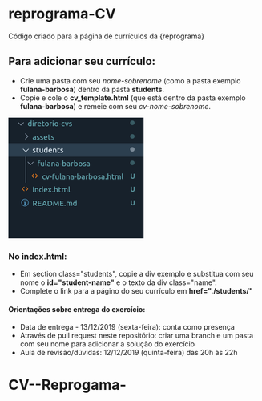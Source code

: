 # reprograma-CV
Código criado para a página de currículos da {reprograma}

## Para adicionar seu currículo:
- Crie uma pasta com seu *nome-sobrenome* (como a pasta exemplo **fulana-barbosa**) dentro da pasta **students**.
- Copie e cole o **cv_template.html** (que está dentro da pasta exemplo **fulana-barbosa**) e remeie com seu *cv-nome-sobrenome*.

![alt text](./assets/img/pastas.png)

### No index.html:
- Em section class="students", copie a div exemplo e substitua com seu nome o **id="student-name"** e o texto da div class="name".
- Complete o link para a págino do seu currículo em **href="./students/"**

#### Orientações sobre entrega do exercício:
- Data de entrega - 13/12/2019 (sexta-feira): conta como presença
- Através de pull request neste repositório: criar uma branch e um pasta com seu nome para adicionar a solução do exercício
- Aula de revisão/dúvidas: 12/12/2019 (quinta-feira) das 20h às 22h
# CV--Reprogama-
